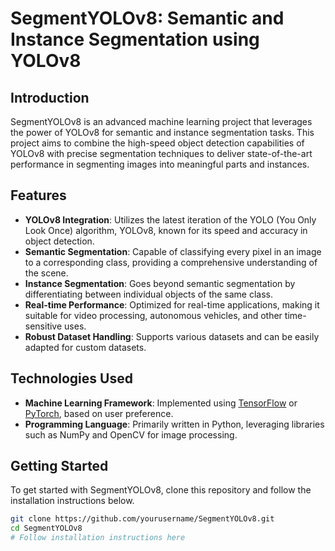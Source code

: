 # SegmentYOLOv8: Semantic and Instance Segmentation using YOLOv8

## Introduction
SegmentYOLOv8 is an advanced machine learning project that leverages the power of YOLOv8 for semantic and instance segmentation tasks. This project aims to combine the high-speed object detection capabilities of YOLOv8 with precise segmentation techniques to deliver state-of-the-art performance in segmenting images into meaningful parts and instances.

## Features
- **YOLOv8 Integration**: Utilizes the latest iteration of the YOLO (You Only Look Once) algorithm, YOLOv8, known for its speed and accuracy in object detection.
- **Semantic Segmentation**: Capable of classifying every pixel in an image to a corresponding class, providing a comprehensive understanding of the scene.
- **Instance Segmentation**: Goes beyond semantic segmentation by differentiating between individual objects of the same class.
- **Real-time Performance**: Optimized for real-time applications, making it suitable for video processing, autonomous vehicles, and other time-sensitive uses.
- **Robust Dataset Handling**: Supports various datasets and can be easily adapted for custom datasets.

## Technologies Used
- **Machine Learning Framework**: Implemented using [TensorFlow](https://www.tensorflow.org/) or [PyTorch](https://pytorch.org/), based on user preference.
- **Programming Language**: Primarily written in Python, leveraging libraries such as NumPy and OpenCV for image processing.

## Getting Started
To get started with SegmentYOLOv8, clone this repository and follow the installation instructions below.

```bash
git clone https://github.com/yourusername/SegmentYOLOv8.git
cd SegmentYOLOv8
# Follow installation instructions here
